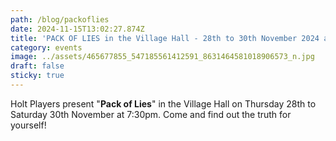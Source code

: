 ```yaml
---
path: /blog/packoflies
date: 2024-11-15T13:02:27.874Z
title: 'PACK OF LIES in the Village Hall - 28th to 30th November 2024 at 7:30pm'
category: events
image: ../assets/465677855_547185561412591_8631464581018906573_n.jpg
draft: false
sticky: true
---
```

Holt Players present "**Pack of Lies**" in the Village Hall on Thursday 28th to Saturday 30th November at 7:30pm. Come and find out the truth for yourself!